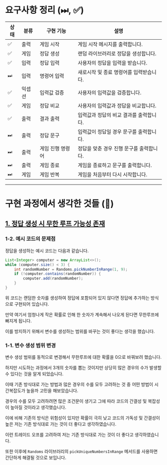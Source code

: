 # 요구사항 정리 (⏭, ✅)

| 상태 | 분류  | 구현 기능     | 설명                      |
|--|-----|-----------|-------------------------|
| ✅ | 출력  | 게임 시작     | 게임 시작 메시지를 출력합니다.       |
| ✅ | 게임  | 정답 생성     | 랜덤 라이브러리로 정답을 생성합니다.    |
| ✅ | 입력  | 정답 입력     | 사용자의 정답을 입력을 받습니다.      |
| ⏭ | 입력  | 명령어 입력    | 새로시작 및 종료 명령어를 입력받습니다.  |
| ✅ | 익셉션 | 입력값 검증    | 사용자의 입력값을 검증합니다.        |
| ✅ | 게임  | 정답 비교     | 사용자의 입력값과 정답을 비교합니다.    |
| ✅ | 출력  | 결과 출력     | 입력값과 정답의 비교 결과를 출력합니다.  |
| ⏭ | 출력  | 정답 문구     | 입력값이 정답일 경우 문구를 출력합니다.  |
| ⏭ | 출력  | 게임 진행 명령어 | 정답을 맞춘 경우 진행 문구를 출력합니다. |
| ⏭ | 출력  | 게임 종료     | 게임을 종료하고 문구를 출력합니다.     |
| ⏭ | 게임  | 게임 반복     | 게임을 처음부터 다시 시작합니다.      |

---
# 구현 과정에서 생각한 것들 (🤔)
## <u>1. 정답 생성 시 무한 루프 가능성 존재</u>
### 1-2. 예시 코드의 문제점
정답을 생성하는 예시 코드는 다음과 같습니다.
```java
List<Integer> computer = new ArrayList<>();
while (computer.size() < 3) {
    int randomNumber = Randoms.pickNumberInRange(1, 9);
    if (!computer.contains(randomNumber)) {
        computer.add(randomNumber);
    }
}
```
위 코드는 랜덤한 숫자를 생성하여 정답에 포함되어 있지 않다면 정답에 추가하는 방식으로 구현되어 있습니다.

만약 여기서 엄청나게 작은 확률로 인해 한 숫자가 계속해서 나오게 된다면 무한루프에 빠지게 됩니다.

이를 방지하기 위해서 변수를 생성하는 범위를 바꾸는 것이 좋다는 생각을 했습니다.

### 1-1. 변수 생성 범위 변경
변수 생성 범위를 동적으로 변경해서 무한루프에 대한 확률을 0으로 바꿔보려 했습니다.

하지만 시도하는 과정에서 3개의 숫자를 뽑는 것이지만 상당히 많은 경우의 수가 발생할 수 있다는 것을 알게 되었습니다.

이때 기존 방식대로 가는 방법과 많은 경우의 수를 모두 고려하는 것 중 어떤 방법이 시간복잡도가 높을까 고민을 해보았습니다.

경우의 수를 모두 고려하려면 많은 조건문이 생기고 그에 따라 코드의 간결성 및 복잡성이 높아질 것이라고 생각했습니다.

이에 비해 기존의 방식은 위험성이 있지만 확률이 극히 낮고 코드의 가독성 및 간결성이 높은 저는 기존 방식대로 가는 것이 더 좋다고 생각하였습니다.

이런 트레이드 오프를 고려하여 저는 기존 방식대로 가는 것이 더 좋다고 생각하였습니다.

또한 이후에 `Randoms` 라이브러리의 `pickUniqueNumbersInRange` 메서드를 사용하면 간단하게 해결될 것으로 보입니다.